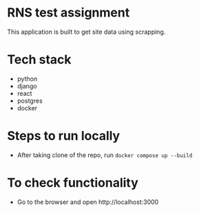 # RNS test assignment

This application is built to get site data using scrapping.

# Tech stack

- python
- django
- react
- postgres
- docker

# Steps to run locally

- After taking clone of the repo, run `docker compose up --build`

# To check functionality

- Go to the browser and open http://localhost:3000

